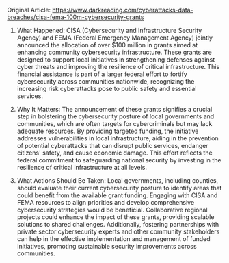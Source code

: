 Original Article: https://www.darkreading.com/cyberattacks-data-breaches/cisa-fema-100m-cybersecurity-grants

1) What Happened: CISA (Cybersecurity and Infrastructure Security Agency) and FEMA (Federal Emergency Management Agency) jointly announced the allocation of over $100 million in grants aimed at enhancing community cybersecurity infrastructure. These grants are designed to support local initiatives in strengthening defenses against cyber threats and improving the resilience of critical infrastructure. This financial assistance is part of a larger federal effort to fortify cybersecurity across communities nationwide, recognizing the increasing risk cyberattacks pose to public safety and essential services.

2) Why It Matters: The announcement of these grants signifies a crucial step in bolstering the cybersecurity posture of local governments and communities, which are often targets for cybercriminals but may lack adequate resources. By providing targeted funding, the initiative addresses vulnerabilities in local infrastructure, aiding in the prevention of potential cyberattacks that can disrupt public services, endanger citizens' safety, and cause economic damage. This effort reflects the federal commitment to safeguarding national security by investing in the resilience of critical infrastructure at all levels.

3) What Actions Should Be Taken: Local governments, including counties, should evaluate their current cybersecurity posture to identify areas that could benefit from the available grant funding. Engaging with CISA and FEMA resources to align priorities and develop comprehensive cybersecurity strategies would be beneficial. Collaborative regional projects could enhance the impact of these grants, providing scalable solutions to shared challenges. Additionally, fostering partnerships with private sector cybersecurity experts and other community stakeholders can help in the effective implementation and management of funded initiatives, promoting sustainable security improvements across communities.